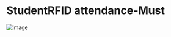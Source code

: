 # StudentRFID attendance-Must
![image](https://user-images.githubusercontent.com/78578195/236978372-2c811644-5151-40d2-94f6-b0bdec531d15.png)
